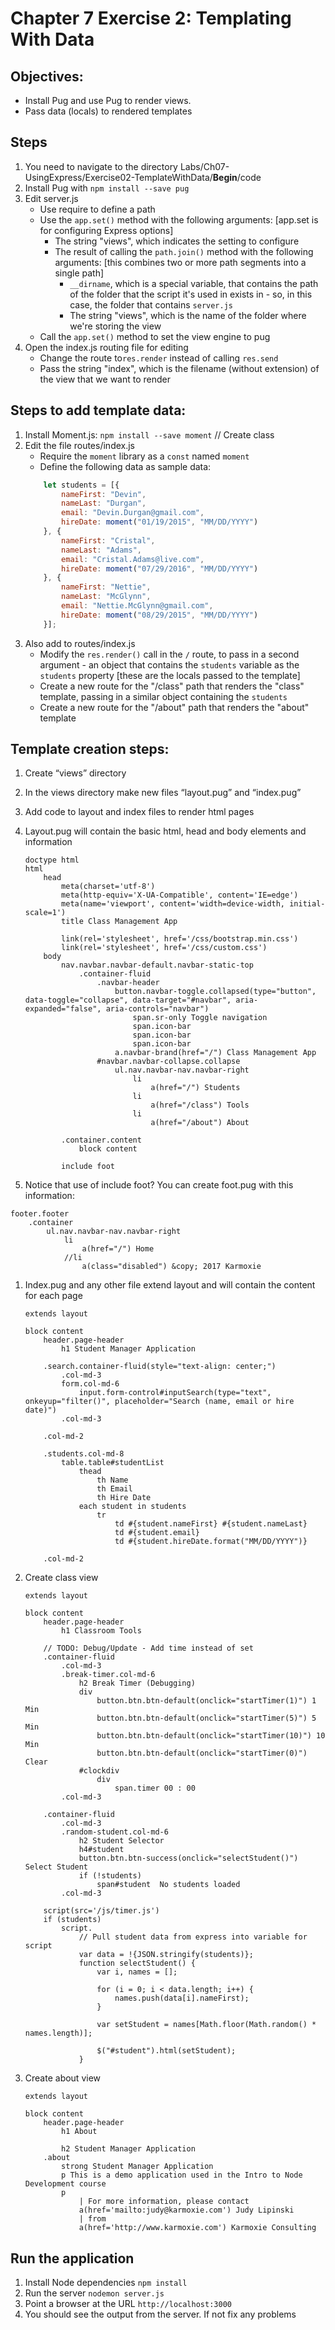# Chapter 7 Exercise 2: Templating With Data
## Objectives:
* Install Pug and use Pug to render views.
* Pass data (locals) to rendered templates

## Steps
1. You need to navigate to the directory Labs/Ch07-UsingExpress/Exercise02-TemplateWithData/__Begin__/code
1. Install Pug with `npm install --save pug`
1. Edit server.js
    - Use require to define a path
    - Use the `app.set()` method with the following arguments: [app.set is for configuring Express options]
	    - The string "views", which indicates the setting to configure
	    - The result of calling the `path.join()` method with the following arguments: [this combines two or more path segments into a single path]
		    - `__dirname`, which is a special variable, that contains the path of the folder that the script it's used in exists in - so, in this case, the folder that contains `server.js`
		    - The string "views", which is the name of the folder where we're storing the view
    - Call the `app.set()` method to set the view engine to pug
1. Open the index.js routing file for editing
    - Change the route to`res.render` instead of calling `res.send`
	- Pass the string "index", which is the filename (without extension) of the view that we want to render
## Steps to add template data:
1. Install Moment.js: `npm install --save moment`
// Create class
1. Edit the file routes/index.js
    - Require the `moment` library as a `const` named `moment`
    - Define the following data as sample data:
    ```javascript
		let students = [{
			nameFirst: "Devin",
			nameLast: "Durgan",
			email: "Devin.Durgan@gmail.com",
			hireDate: moment("01/19/2015", "MM/DD/YYYY")
		}, {
			nameFirst: "Cristal",
			nameLast: "Adams",
			email: "Cristal.Adams@live.com",
			hireDate: moment("07/29/2016", "MM/DD/YYYY")
		}, {
			nameFirst: "Nettie",
			nameLast: "McGlynn",
			email: "Nettie.McGlynn@gmail.com",
			hireDate: moment("08/29/2015", "MM/DD/YYYY")
		}];
    ```
1. Also add to routes/index.js
     - Modify the `res.render()` call in the `/` route, to pass in a second argument - an object that contains the `students` variable as the `students` property [these are the locals passed to the template]
     - Create a new route for the "/class" path that renders the "class" template, passing in a similar object containing the `students`
     - Create a new route for the "/about" path that renders the "about" template

## Template creation steps:
1. Create “views” directory
1. In the views directory make new files “layout.pug” and “index.pug”
1. Add code to layout and index files to render html pages
1. Layout.pug will contain the basic html, head and body elements and information
	```pug
	doctype html
	html
		head
			meta(charset='utf-8')
			meta(http-equiv='X-UA-Compatible', content='IE=edge')
			meta(name='viewport', content='width=device-width, initial-scale=1')
			title Class Management App

			link(rel='stylesheet', href='/css/bootstrap.min.css')
			link(rel='stylesheet', href='/css/custom.css')
		body
			nav.navbar.navbar-default.navbar-static-top
				.container-fluid
					.navbar-header
						button.navbar-toggle.collapsed(type="button", data-toggle="collapse", data-target="#navbar", aria-expanded="false", aria-controls="navbar")
							span.sr-only Toggle navigation
							span.icon-bar
							span.icon-bar
							span.icon-bar
						a.navbar-brand(href="/") Class Management App
					#navbar.navbar-collapse.collapse
						ul.nav.navbar-nav.navbar-right
							li
								a(href="/") Students
							li
								a(href="/class") Tools
							li
								a(href="/about") About

			.container.content
				block content

			include foot
	```

1. Notice that use of include foot? You can create foot.pug with this information:
```
footer.footer
	.container
		ul.nav.navbar-nav.navbar-right
			li
				a(href="/") Home
			//li
				a(class="disabled") &copy; 2017 Karmoxie
```

1. Index.pug and any other file extend layout and will contain the content for each page
	```pug
	extends layout

    block content
    	header.page-header
    		h1 Student Manager Application

    	.search.container-fluid(style="text-align: center;")
    		.col-md-3
    		form.col-md-6
    			input.form-control#inputSearch(type="text", onkeyup="filter()", placeholder="Search (name, email or hire date)")
    		.col-md-3

    	.col-md-2

    	.students.col-md-8
    		table.table#studentList
    			thead
    				th Name
    				th Email
    				th Hire Date
    			each student in students
    				tr
    					td #{student.nameFirst} #{student.nameLast}
    					td #{student.email}
    					td #{student.hireDate.format("MM/DD/YYYY")}

    	.col-md-2
	```
1. Create class view
	```pug
	extends layout

    block content
    	header.page-header
    		h1 Classroom Tools

    	// TODO: Debug/Update - Add time instead of set
    	.container-fluid
    		.col-md-3
    		.break-timer.col-md-6
    			h2 Break Timer (Debugging)
    			div
    				button.btn.btn-default(onclick="startTimer(1)") 1 Min
    				button.btn.btn-default(onclick="startTimer(5)") 5 Min
    				button.btn.btn-default(onclick="startTimer(10)") 10 Min
    				button.btn.btn-default(onclick="startTimer(0)") Clear
    			#clockdiv
    				div
    					span.timer 00 : 00
    		.col-md-3

    	.container-fluid
    		.col-md-3
    		.random-student.col-md-6
    			h2 Student Selector
    			h4#student
    			button.btn.btn-success(onclick="selectStudent()") Select Student
    			if (!students)
    				span#student  No students loaded
    		.col-md-3

    	script(src='/js/timer.js')
    	if (students)
    		script.
    			// Pull student data from express into variable for script
    			var data = !{JSON.stringify(students)};
    			function selectStudent() {
    				var i, names = [];

    				for (i = 0; i < data.length; i++) {
    					names.push(data[i].nameFirst);
    				}

    				var setStudent = names[Math.floor(Math.random() * names.length)];

    				$("#student").html(setStudent);
    			}

	```
1. Create about view
	```pug
	extends layout

    block content
    	header.page-header
    		h1 About

    		h2 Student Manager Application
    	.about
    		strong Student Manager Application
    		p This is a demo application used in the Intro to Node Development course
    		p
    			| For more information, please contact
    			a(href='mailto:judy@karmoxie.com') Judy Lipinski
    			| from
    			a(href='http://www.karmoxie.com') Karmoxie Consulting
	```
## Run the application
1. Install Node dependencies `npm install`
1. Run the server `nodemon server.js`
1. Point a browser at the URL `http://localhost:3000`
1. You should see the output from the server. If not fix any problems
